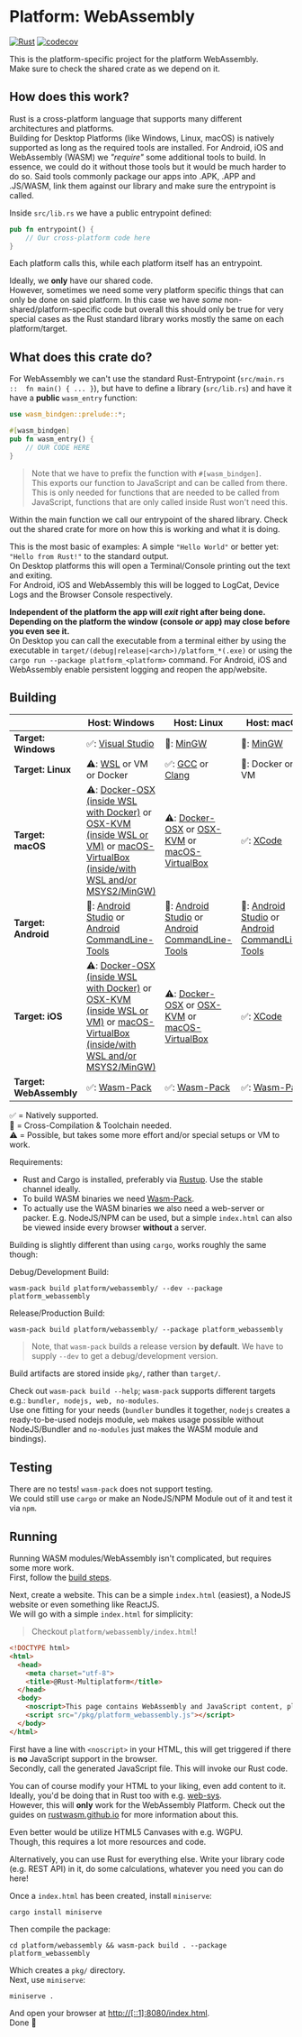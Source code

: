 # Platform: WebAssembly

[![Rust](https://github.com/rust-multiplatform/Base-Project-Template/actions/workflows/platform_webassembly.yml/badge.svg)](https://github.com/rust-multiplatform/Base-Project-Template/actions/workflows/platform_webassembly.yml)
[![codecov](https://codecov.io/gh/rust-multiplatform/Base-Project-Template/branch/main/graph/badge.svg?token=XpGvuQVirP)](https://codecov.io/gh/rust-multiplatform/Base-Project-Template)

This is the platform-specific project for the platform WebAssembly.  
Make sure to check the shared crate as we depend on it.

## How does this work?

Rust is a cross-platform language that supports many different architectures and platforms.  
Building for Desktop Platforms (like Windows, Linux, macOS) is natively supported as long as the required tools are installed.
For Android, iOS and WebAssembly (WASM) we _"require"_ some additional tools to build.
In essence, we could do it without those tools but it would be much harder to do so.
Said tools commonly package our apps into .APK, .APP and .JS/WASM, link them against our library and make sure the entrypoint is called.

Inside `src/lib.rs` we have a public entrypoint defined:

```rust
pub fn entrypoint() {
    // Our cross-platform code here
}
```

Each platform calls this, while each platform itself has an entrypoint.  

Ideally, we **only** have our shared code.  
However, sometimes we need some very platform specific things that can only be done on said platform.
In this case we have _some_ non-shared/platform-specific code but overall this should only be true for very special cases as the Rust standard library works mostly the same on each platform/target.

## What does this crate do?

For WebAssembly we can't use the standard Rust-Entrypoint (`src/main.rs ::  fn main() { ... }`), but have to define a library (`src/lib.rs`) and have it have a **public** `wasm_entry` function:

```rust
use wasm_bindgen::prelude::*;

#[wasm_bindgen]
pub fn wasm_entry() {
    // OUR CODE HERE
}

```

> Note that we have to prefix the function with `#[wasm_bindgen]`.  
> This exports our function to JavaScript and can be called from there.  
> This is only needed for functions that are needed to be called from JavaScript, functions that are only called inside Rust won't need this.

Within the main function we call our entrypoint of the shared library.
Check out the shared crate for more on how this is working and what it is doing.

This is the most basic of examples: A simple `"Hello World"` or better yet: `"Hello from Rust!"` to the standard output.  
On Desktop platforms this will open a Terminal/Console printing out the text and exiting.  
For Android, iOS and WebAssembly this will be logged to LogCat, Device Logs and the Browser Console respectively.  

**Independent of the platform the app will _exit_ right after being done. Depending on the platform the window (console _or_ app) may close before you even see it.**  
On Desktop you can call the executable from a terminal either by using the executable in `target/(debug|release|<arch>)/platform_*(.exe)` or using the `cargo run --package platform_<platform>` command.
For Android, iOS and WebAssembly enable persistent logging and reopen the app/website.

## Building

|                         | Host: Windows                                                                                                                                                                                                                                                    | Host: Linux                                                                                                                                                                     | Host: macOS                                                                                                                                    |
| ----------------------- | ---------------------------------------------------------------------------------------------------------------------------------------------------------------------------------------------------------------------------------------------------------------- | ------------------------------------------------------------------------------------------------------------------------------------------------------------------------------- | ---------------------------------------------------------------------------------------------------------------------------------------------- |
| **Target: Windows**     | ✅: [Visual Studio](https://visualstudio.com/)                                                                                                                                                                                                                    | 🔀: [MinGW](https://www.mingw-w64.org/)                                                                                                                                          | 🔀: [MinGW](https://www.mingw-w64.org/)                                                                                                         |
| **Target: Linux**       | ⚠️: [WSL](https://docs.microsoft.com/en-us/windows/wsl/) or VM or Docker                                                                                                                                                                                          | ✅: [GCC](https://gcc.gnu.org/) or [Clang](https://clang.llvm.org/)                                                                                                              | 🔀: Docker or VM                                                                                                                                |
| **Target: macOS**       | ⚠️: [Docker-OSX (inside WSL with Docker)](https://github.com/sickcodes/Docker-OSX) or [OSX-KVM (inside WSL or VM)](https://github.com/kholia/OSX-KVM) or [macOS-VirtualBox (inside/with WSL and/or MSYS2/MinGW)](https://github.com/myspaghetti/macos-virtualbox) | ⚠️: [Docker-OSX](https://github.com/sickcodes/Docker-OSX) or [OSX-KVM](https://github.com/kholia/OSX-KVM) or [macOS-VirtualBox](https://github.com/myspaghetti/macos-virtualbox) | ✅: [XCode](https://developer.apple.com/xcode/)                                                                                                 |
| **Target: Android**     | 🔀: [Android Studio](https://developer.android.com/studio/) or [Android CommandLine-Tools](https://developer.android.com/studio/#command-tools)                                                                                                                   | 🔀: [Android Studio](https://developer.android.com/studio/) or [Android CommandLine-Tools](https://developer.android.com/studio/#command-tools)                                  | 🔀: [Android Studio](https://developer.android.com/studio/) or [Android CommandLine-Tools](https://developer.android.com/studio/#command-tools) |
| **Target: iOS**         | ⚠️: [Docker-OSX (inside WSL with Docker)](https://github.com/sickcodes/Docker-OSX) or [OSX-KVM (inside WSL or VM)](https://github.com/kholia/OSX-KVM) or [macOS-VirtualBox (inside/with WSL and/or MSYS2/MinGW)](https://github.com/myspaghetti/macos-virtualbox) | ⚠️: [Docker-OSX](https://github.com/sickcodes/Docker-OSX) or [OSX-KVM](https://github.com/kholia/OSX-KVM) or [macOS-VirtualBox](https://github.com/myspaghetti/macos-virtualbox) | ✅: [XCode](https://developer.apple.com/xcode/)                                                                                                 |
| **Target: WebAssembly** | ✅: [Wasm-Pack](https://rustwasm.github.io/wasm-pack/installer/)                                                                                                                                                                                                  | ✅: [Wasm-Pack](https://rustwasm.github.io/wasm-pack/installer/)                                                                                                                 | ✅: [Wasm-Pack](https://rustwasm.github.io/wasm-pack/installer/)                                                                                |

✅ = Natively supported.  
🔀 = Cross-Compilation & Toolchain needed.  
⚠️ = Possible, but takes some more effort and/or special setups or VM to work.

Requirements:  

- Rust and Cargo is installed, preferably via [Rustup](https://rustup.rs/). Use the stable channel ideally.
- To build WASM binaries we need [Wasm-Pack](https://rustwasm.github.io/wasm-pack/installer/).
- To actually use the WASM binaries we also need a web-server or packer. E.g. NodeJS/NPM can be used, but a simple `index.html` can also be viewed inside every browser **without** a server.

Building is slightly different than using `cargo`, works roughly the same though:

Debug/Development Build:

```shell
wasm-pack build platform/webassembly/ --dev --package platform_webassembly
```

Release/Production Build:

```shell
wasm-pack build platform/webassembly/ --package platform_webassembly
```

> Note, that `wasm-pack` builds a release version **by default**.
> We have to supply `--dev` to get a debug/development version.

Build artifacts are stored inside `pkg/`, rather than `target/`.

Check out `wasm-pack build --help`; `wasm-pack` supports different targets e.g.: `bundler, nodejs, web, no-modules`.  
Use one fitting for your needs (`bundler` bundles it together, `nodejs` creates a ready-to-be-used nodejs module, `web` makes usage possible without NodeJS/Bundler and `no-modules` just makes the WASM module and bindings).

## Testing

There are no tests! `wasm-pack` does not support testing.  
We could still use `cargo` or make an NodeJS/NPM Module out of it and test it via `npm`.

## Running

Running WASM modules/WebAssembly isn't complicated, but requires some more work.  
First, follow the [build steps](#building).  

Next, create a website. This can be a simple `index.html` (easiest), a NodeJS website or even something like ReactJS.  
We will go with a simple `index.html` for simplicity:  

> Checkout `platform/webassembly/index.html`!

```html
<!DOCTYPE html>
<html>
  <head>
    <meta charset="utf-8">
    <title>@Rust-Multiplatform</title>
  </head>
  <body>
    <noscript>This page contains WebAssembly and JavaScript content, please enable javascript in your browser.</noscript>
    <script src="/pkg/platform_webassembly.js"></script>
  </body>
</html>
```

First have a line with `<noscript>` in your HTML, this will get triggered if there is **no** JavaScript support in the browser.  
Secondly, call the generated JavaScript file. This will invoke our Rust code.

You can of course modify your HTML to your liking, even add content to it.  
Ideally, you'd be doing that in Rust too with e.g. [web-sys](https://docs.rs/web-sys/0.3.35/i686-unknown-linux-gnu/web_sys/).  
However, this will **only** work for the WebAssembly Platform.
Check out the guides on [rustwasm.github.io](https://rustwasm.github.io) for more information about this.

Even better would be utilize HTML5 Canvases with e.g. WGPU.  
Though, this requires a lot more resources and code.

Alternatively, you can use Rust for everything else. Write your library code (e.g. REST API) in it, do some calculations, whatever you need you can do here!

Once a `index.html` has been created, install `miniserve`:

```shell
cargo install miniserve
```

Then compile the package:

```shell
cd platform/webassembly && wasm-pack build . --package platform_webassembly
```

Which creates a `pkg/` directory.  
Next, use `miniserve`:

```shell
miniserve .
```

And open your browser at [http://[::1]:8080/index.html](http://[::1]:8080/index.html).  
Done 🎉
